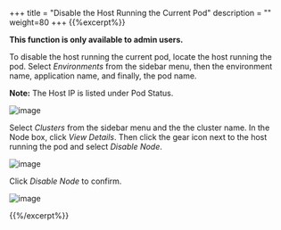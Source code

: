 +++
title = "Disable the Host Running the Current Pod"
description = ""
weight=80
+++
{{%excerpt%}}

**This function is only available to admin users.**

To disable the host running the current pod, locate the host running the pod. Select *Environments* from the sidebar menu, then the environment name, application name, and finally, the pod name.  

**Note:** The Host IP is listed under Pod Status.

![image](/images/rook-34.png)

Select *Clusters* from the sidebar menu and the the cluster name. In the Node box, click *View Details*. Then click the gear icon next to the host running the pod and select *Disable Node*.

![image](/images/rook-35.png)

Click *Disable Node* to confirm.

![image](/images/rook-36.png)
   
{{%/excerpt%}}